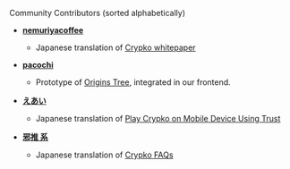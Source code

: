 Community Contributors (sorted alphabetically)


* **[nemuriyacoffee](https://gorosuke.blue)**

  * Japanese translation of [Crypko whitepaper](https://gorosuke.blue/2018/06/05/post-2669/)


* **[pacochi](https://pawoo.net/@pacochi)**

  * Prototype of [Origins Tree](http://let.hatelabo.jp/pacochi/let/hJmc-bbGmZpw), integrated in our frontend.


* **[えあい](https://twitter.com/eai04191)**

  * Japanese translation of [Play Crypko on Mobile Device Using Trust](https://crypko.ai/#/tutorial)


* **[邪推 系](https://twitter.com/anntamania)**

  * Japanese translation of [Crypko FAQs](https://crypko.ai/#/faqs)

